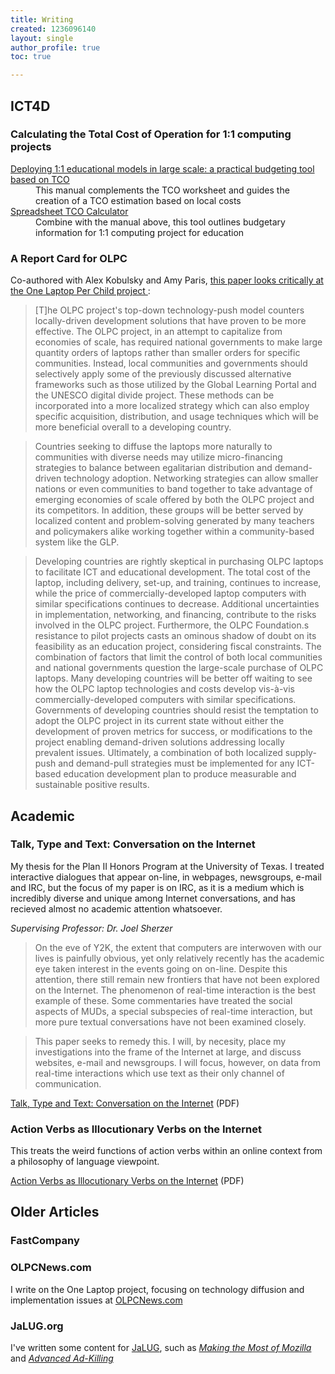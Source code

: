 ```yaml
---
title: Writing
created: 1236096140
layout: single
author_profile: true
toc: true

---
```


## ICT4D

### Calculating the Total Cost of Operation for 1:1 computing projects

<dl>
<dt><a href="/assets/docs/TCO-oneone-manual.doc">Deploying 1:1 educational models in large scale: a practical budgeting tool based on TCO</a></dt>
<dd>This manual complements the TCO worksheet and guides the creation of a TCO estimation based on local costs</dd>
<dt><A href="/assets/docs/TCO-oneone.xls">Spreadsheet TCO Calculator</a></dt>
<dd>Combine with the manual above, this tool outlines budgetary information for 1:1 computing project for education</dd>
</dl>

### A Report Card for OLPC

Co-authored with Alex Kobulsky and Amy Paris, <a href="/assets/docs/Camfield_Report_Card_for_OLPC.pdf"> this paper looks critically at the One Laptop Per Child project </a> :


> \[T\]he OLPC project's top-down technology-push model counters locally-driven development solutions that have proven to be more effective. The OLPC project, in an attempt to capitalize from economies of scale, has required national governments to make large quantity orders of laptops rather than smaller orders for specific communities.  Instead, local communities and governments should selectively apply some of the previously discussed alternative frameworks such as those utilized by the  Global Learning Portal and the UNESCO digital divide project. These methods can be incorporated into a more localized strategy which can also employ specific  acquisition, distribution, and usage techniques which will be more beneficial overall to a developing country.

> Countries seeking to diffuse the laptops more naturally to communities with diverse needs may utilize micro-financing strategies to balance between egalitarian distribution and demand-driven technology adoption.  Networking strategies can allow smaller nations or even communities to band together to take advantage of emerging economies of scale offered by both the OLPC project and its competitors. In addition, these groups will be better served by localized content and problem-solving generated by many teachers and policymakers alike working together within a community-based system like the GLP.

> Developing countries are rightly skeptical in purchasing OLPC laptops to facilitate ICT and educational development.  The total cost of the laptop, including delivery, set-up, and training, continues to increase, while the price of commercially-developed laptop computers with similar specifications continues to decrease. Additional uncertainties in implementation, networking, and financing, contribute to the risks involved in the OLPC project.  Furthermore, the OLPC Foundation.s resistance to pilot projects casts an ominous shadow of doubt on its feasibility as an education project, considering fiscal constraints.  The combination of factors that limit the control of both local communities and national governments question the large-scale purchase of OLPC laptops.  Many developing countries will be better off waiting to see how the OLPC laptop technologies and costs develop vis-à-vis commercially-developed computers with similar specifications.  Governments of developing countries should resist the temptation to adopt the OLPC project in its current state without either the development of proven metrics for success, or modifications to the project enabling demand-driven solutions addressing locally prevalent issues.  Ultimately, a combination of both localized supply-push and demand-pull strategies must be implemented for any ICT-based education development plan to produce measurable and sustainable positive results.

## Academic

### Talk, Type and Text: Conversation on the Internet

My thesis for the Plan II Honors Program at the University of Texas.  I treated interactive  dialogues that appear on-line, in webpages, newsgroups, e-mail and IRC, but the focus of my paper is on IRC, as it is a medium which is incredibly diverse and unique among Internet conversations, and has recieved almost no academic attention whatsoever.

*Supervising Professor: Dr. Joel Sherzer*

> On the eve of Y2K, the extent that computers are interwoven with our lives is painfully obvious, yet only relatively recently has the academic eye taken interest in the events going on on-line. Despite this attention, there still remain new frontiers that have not been explored on the Internet. The phenomenon of real-time interaction is the best example of these. Some commentaries have treated the social aspects of MUDs, a special subspecies of real-time interaction, but more pure textual conversations have not been examined closely.</p>

> This paper seeks to remedy this. I will, by necesity, place my investigations into the frame of the Internet at large, and discuss
websites, e-mail and newsgroups. I will focus, however, on data from
real-time interactions which use text as their only channel of
communication.

<a href="/assets/docs/Camfield_UndergradThesis.pdf">Talk, Type and Text: Conversation on the Internet</a> (PDF)

### Action Verbs as Illocutionary Verbs on the Internet

This treats the weird functions of action verbs within an online context from a philosophy of language viewpoint.

<a href="/assets/docs/Illoc.pdf">Action Verbs as Illocutionary Verbs on the Internet</a> (PDF)



## Older Articles

### FastCompany



### OLPCNews.com

I write on the One Laptop project, focusing on technology diffusion and implementation issues at <a href="http://www.olpcnews.com">OLPCNews.com</a>

### JaLUG.org

I've written some content for <a href="http://www.jalug.org" target="_new">JaLUG</a>, such as <a href="http://www.jalug.org/learning/Mozilla_guide" target="_blank"><i>Making the Most of Mozilla</i></a> and <a href="http://www.jalug.org/learning/AdKilling/" target="_blank"><i>Advanced Ad-Killing</i></a>
